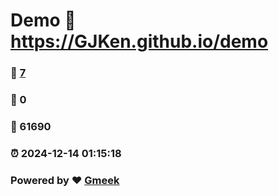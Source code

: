 # Demo :link: https://GJKen.github.io/demo 
### :page_facing_up: [7](https://GJKen.github.io/demo/tag.html) 
### :speech_balloon: 0 
### :hibiscus: 61690 
### :alarm_clock: 2024-12-14 01:15:18 
### Powered by :heart: [Gmeek](https://github.com/Meekdai/Gmeek)
